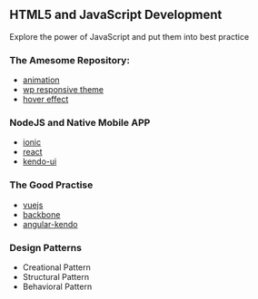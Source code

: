 ## HTML5 and JavaScript Development

Explore the power of JavaScript and put them into best practice

### The Amesome Repository:

- [animation](https://github.com/daneden/animate.css)
- [wp responsive theme](https://github.com/eddiemachado/bones)
- [hover effect](https://github.com/IanLunn/Hover)


### NodeJS and Native Mobile APP

- [ionic](http://ionic.io)
- [react](https://github.com/facebook/react)
- [kendo-ui](https://github.com/kendo-labs/bower-kendo-ui)


### The Good Practise

- [vuejs](vuejs.org)
- [backbone](http://backbonejs.org/examples/todos/index.html)
- [angular-kendo](https://github.com/kendo-labs/angular-kendo)

### Design Patterns

- Creational Pattern
- Structural Pattern
- Behavioral Pattern
